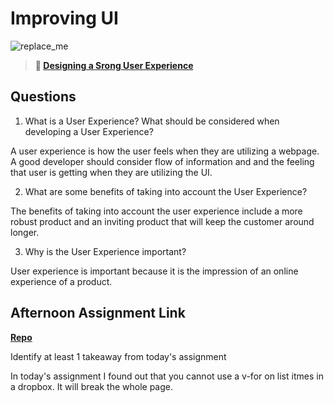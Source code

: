 # Improving UI

![replace_me](https://codeworks.blob.core.windows.net/public/assets/img/illustrations/placeholder.svg)

> **📖 [Designing a Srong User Experience](https://codeworksacademy.com/fs-student-guide/resources/wk7/03-Creating-Good-UX)**

## Questions

1. What is a User Experience? What should be considered when developing a User Experience?

A user experience is how the user feels when they are utilizing a webpage. A good developer should consider flow of information and and the feeling that user is getting when they are utilizing the UI.

2. What are some benefits of taking into account the User Experience?

The benefits of taking into account the user experience include a more robust product and an inviting product that will keep the customer around longer.

3. Why is the User Experience important?

User experience is important because it is the impression of an online experience of a product. 

## Afternoon Assignment Link

**[Repo](https://github.com/havenfricke/PlanIt)**

Identify at least 1 takeaway from today's assignment

In today's assignment I found out that you cannot use a v-for on list itmes in a dropbox. It will break the whole page.

